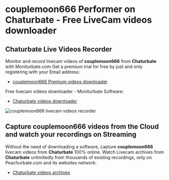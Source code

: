 # couplemoon666 Performer on Chaturbate - Free LiveCam videos downloader

## Chaturbate Live Videos Recorder

Monitor and record livecam videos of **couplemoon666** from **Chaturbate** with Moniturbate.com
Get a premium trial for free by just and only registering with your Email address:
* [couplemoon666 Premium videos downloader](https://moniturbate.com/request-demo-licence-key.html)

Free livecam videos downloader - Moniturbate Software:
* [Chaturbate videos downloader](https://moniturbate.com/moniturbate-download-software.html)

![couplemoon666 livecam videos recorder](https://peachurnet.com/templates/moniturbate-software.png)


## Capture couplemoon666 videos from the Cloud and watch your recordings on Streaming

Without the need of downloading a software, capture **couplemoon666** livecam videos from **Chaturbate** 100% online.
Watch Livecam archives from **Chaturbate** unlimitedly from thousands of existing recordings, only on Peachurbate.com and its websites network:
* [Chaturbate videos archives](https://peachurnet.com/)